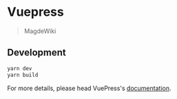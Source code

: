 # Vuepress

> MagdeWiki

## Development

```bash
yarn dev
yarn build
```

For more details, please head VuePress's [documentation](https://v1.vuepress.vuejs.org/).

